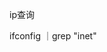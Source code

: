 <!--
 * @Description: 
 * @Author: xlm
 * @Date: 2023-02-18 17:59:33
 * @LastEditTime: 2023-02-18 17:59:41
 * @LastEditors: xlm
-->


ip查询

ifconfig ｜grep "inet"